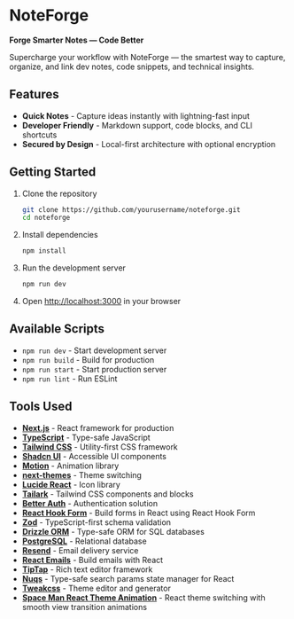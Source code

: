 # NoteForge

**Forge Smarter Notes — Code Better**

Supercharge your workflow with NoteForge — the smartest way to capture, organize, and link dev notes, code snippets, and technical insights.

## Features

- **Quick Notes** - Capture ideas instantly with lightning-fast input
- **Developer Friendly** - Markdown support, code blocks, and CLI shortcuts
- **Secured by Design** - Local-first architecture with optional encryption

## Getting Started

1. Clone the repository

   ```bash
   git clone https://github.com/yourusername/noteforge.git
   cd noteforge
   ```

2. Install dependencies

   ```bash
   npm install
   ```

3. Run the development server

   ```bash
   npm run dev
   ```

4. Open [http://localhost:3000](http://localhost:3000) in your browser

## Available Scripts

- `npm run dev` - Start development server
- `npm run build` - Build for production
- `npm run start` - Start production server
- `npm run lint` - Run ESLint

## Tools Used

- **[Next.js](https://nextjs.org/)** - React framework for production
- **[TypeScript](https://www.typescriptlang.org/)** - Type-safe JavaScript
- **[Tailwind CSS](https://tailwindcss.com/)** - Utility-first CSS framework
- **[Shadcn UI](https://ui.shadcn.com/)** - Accessible UI components
- **[Motion](https://www.framer.com/motion/)** - Animation library
- **[next-themes](https://github.com/pacocoursey/next-themes)** - Theme switching
- **[Lucide React](https://lucide.dev/)** - Icon library
- **[Tailark](https://tailark.vercel.app/)** - Tailwind CSS components and blocks
- **[Better Auth](https://www.better-auth.com/)** - Authentication solution
- **[React Hook Form](https://react-hook-form.com/)** - Build forms in React using React Hook Form
- **[Zod](https://zod.dev/)** - TypeScript-first schema validation
- **[Drizzle ORM](https://orm.drizzle.team/)** - Type-safe ORM for SQL databases
- **[PostgreSQL](https://www.postgresql.org/)** - Relational database
- **[Resend](https://resend.com/)** - Email delivery service
- **[React Emails](https://react.email/)** - Build emails with React
- **[TipTap](https://tiptap.dev/)** - Rich text editor framework
- **[Nuqs](https://nuqs.dev/)** - Type-safe search params state manager for React
- **[Tweakcss](https://tweakcss.com/)** - Theme editor and generator
- **[Space Man React Theme Animation](https://www.npmjs.com/package/@space-man/react-theme-animation)** - React theme switching with smooth view transition animations
